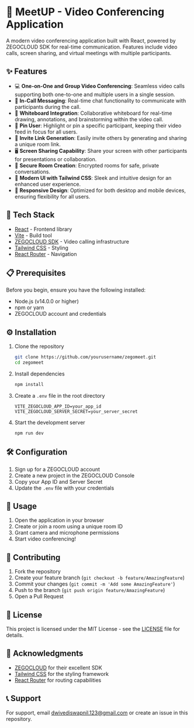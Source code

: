 # 🎥 MeetUP - Video Conferencing Application

A modern video conferencing application built with React, powered by ZEGOCLOUD SDK for real-time communication. Features include video calls, screen sharing, and virtual meetings with multiple participants.

## ✨ Features

- 💻 **One-on-One and Group Video Conferencing**: Seamless video calls supporting both one-to-one and multiple users in a single session.
- 💬 **In-Call Messaging**: Real-time chat functionality to communicate with participants during the call.
- 📝 **Whiteboard Integration**: Collaborative whiteboard for real-time drawing, annotations, and brainstorming within the video call.
- 📌 **Pin User**: Highlight or pin a specific participant, keeping their video feed in focus for all users.
- 🔗 **Invite Link Generation**: Easily invite others by generating and sharing a unique room link.
- 🖥️ **Screen Sharing Capability**: Share your screen with other participants for presentations or collaboration.
- 🔐 **Secure Room Creation**: Encrypted rooms for safe, private conversations.
- 🎨 **Modern UI with Tailwind CSS**: Sleek and intuitive design for an enhanced user experience.
- 📱 **Responsive Design**: Optimized for both desktop and mobile devices, ensuring flexibility for all users.


## 🚀 Tech Stack

- [React](https://reactjs.org/) - Frontend library
- [Vite](https://vitejs.dev/) - Build tool
- [ZEGOCLOUD SDK](https://www.zegocloud.com/) - Video calling infrastructure
- [Tailwind CSS](https://tailwindcss.com/) - Styling
- [React Router](https://reactrouter.com/) - Navigation

## 📋 Prerequisites

Before you begin, ensure you have the following installed:
- Node.js (v14.0.0 or higher)
- npm or yarn
- ZEGOCLOUD account and credentials

## ⚙️ Installation

1. Clone the repository
    ```bash
    git clone https://github.com/yourusername/zegomeet.git
    cd zegomeet
    ```

2. Install dependencies
    ```bash
    npm install
    ```

3. Create a `.env` file in the root directory
    ```env
    VITE_ZEGOCLOUD_APP_ID=your_app_id
    VITE_ZEGOCLOUD_SERVER_SECRET=your_server_secret
    ```

4. Start the development server
    ```bash
    npm run dev
    ```

## 🛠️ Configuration

1. Sign up for a ZEGOCLOUD account
2. Create a new project in the ZEGOCLOUD Console
3. Copy your App ID and Server Secret
4. Update the `.env` file with your credentials





 
## 🔑 Usage

1. Open the application in your browser
2. Create or join a room using a unique room ID
3. Grant camera and microphone permissions
4. Start video conferencing!

## 🤝 Contributing

1. Fork the repository
2. Create your feature branch (`git checkout -b feature/AmazingFeature`)
3. Commit your changes (`git commit -m 'Add some AmazingFeature'`)
4. Push to the branch (`git push origin feature/AmazingFeature`)
5. Open a Pull Request

## 📝 License

This project is licensed under the MIT License - see the [LICENSE](LICENSE) file for details.

## 👏 Acknowledgments

- [ZEGOCLOUD](https://www.zegocloud.com/) for their excellent SDK
- [Tailwind CSS](https://tailwindcss.com/) for the styling framework
- [React Router](https://reactrouter.com/) for routing capabilities

## 📞 Support

For support, email dwivediswapnil.123@gmail.com or create an issue in this repository.

